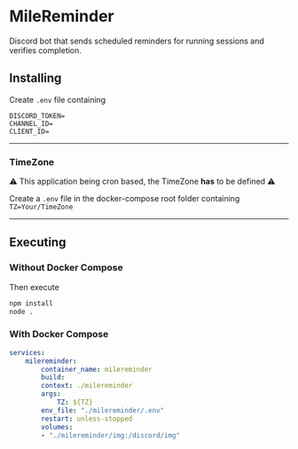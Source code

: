 # MileReminder
Discord bot that sends scheduled reminders for running sessions and verifies completion.

## Installing

Create `.env` file containing

```
DISCORD_TOKEN=
CHANNEL_ID=
CLIENT_ID=
```
---

### TimeZone

⚠️ This application being cron based, the TimeZone **has** to be defined ⚠️

Create a `.env` file in the docker-compose root folder containing `TZ=Your/TimeZone`

---


## Executing

### Without Docker Compose

Then execute

```sh
npm install
node .
```

### With Docker Compose

```yml
services:
    milereminder:
        container_name: milereminder
        build:
        context: ./milereminder
        args:
            TZ: ${TZ}
        env_file: "./milereminder/.env"
        restart: unless-stopped
        volumes:
        - "./milereminder/img:/discord/img"
```